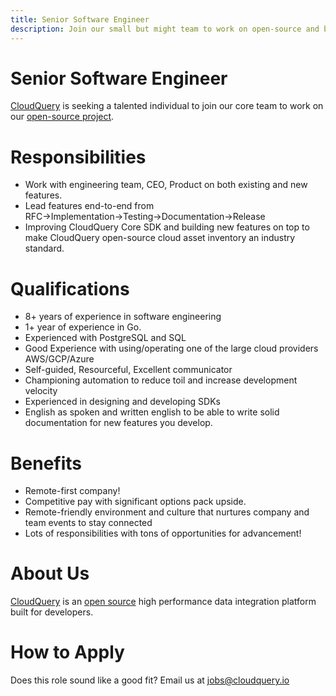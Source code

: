 ```yaml
---
title: Senior Software Engineer
description: Join our small but might team to work on open-source and backend stuff.
---
```


# Senior Software Engineer

[CloudQuery](https://www.cloudquery.io/) is seeking a talented individual to join our core team to work on our [open-source project](https://github.com/cloudquery/cloudquery).  

# Responsibilities

- Work with engineering team, CEO, Product on both existing and new features.
- Lead features end-to-end from RFC→Implementation→Testing→Documentation→Release
- Improving CloudQuery Core SDK and building new features on top to make CloudQuery open-source cloud asset inventory an industry standard.

# Qualifications

- 8+ years of experience in software engineering
- 1+ year of experience in Go.
- Experienced with PostgreSQL and SQL
- Good Experience with using/operating one of the large cloud providers AWS/GCP/Azure
- Self-guided, Resourceful, Excellent communicator
- Championing automation to reduce toil and increase development velocity
- Experienced in designing and developing SDKs
- English as spoken and written english to be able to write solid documentation for new features you develop.

# Benefits

- Remote-first company!
- Competitive pay with significant options pack upside.
- Remote-friendly environment and culture that nurtures company and team events to stay connected
- Lots of responsibilities with tons of opportunities for advancement!

# About Us

[CloudQuery](https://www.cloudquery.io/) is an [open source](https://github.com/cloudquery/cloudquery) high performance data integration platform built for developers.

# How to Apply

Does this role sound like a good fit? Email us at [jobs@cloudquery.io](mailto:jobs@cloudquery.io)